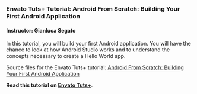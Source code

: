 ### Envato Tuts+ Tutorial: Android From Scratch: Building Your First Android Application

#### Instructor: Gianluca Segato

In this tutorial, you will build your first Android application. You will have the chance to look at how Android Studio works and to understand the concepts necessary to create a Hello World app.

Source files for the Envato Tuts+ tutorial: [Android From Scratch: Building Your First Android Application](http://code.tutsplus.com/tutorials/android-from-scratch-building-your-first-android-application--cms-26024)

**Read this tutorial on [Envato Tuts+](https://code.tutsplus.com)**.
